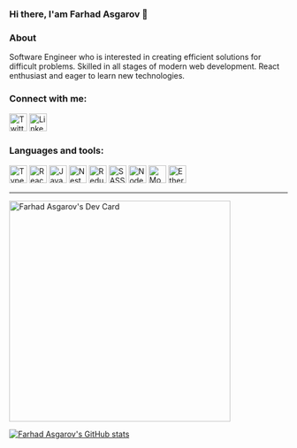 ### Hi there, I'am Farhad Asgarov 👋 

### About

Software Engineer who is interested in creating efficient solutions for difficult problems. Skilled in all stages of modern web development. React enthusiast and eager to learn new technologies.

### Connect with me:

[<img alt="Twitter" width="32px" src="https://img.icons8.com/color/64/twitter.png" />][twitter]
[<img alt="LinkedIn" width="32px" src="https://img.icons8.com/color/64/linkedin.png" />][linkedin]


### Languages and tools:

<div>
  <img alt="TypeScript" width="32px" src="https://img.icons8.com/color/64/typescript.png" />
  <img alt="React" width="32px" src="https://img.icons8.com/color/64/react-native.png" />
  <img alt="JavaScript" width="32px" src="https://img.icons8.com/color/64/javascript.png" />
  <img alt="NestJS" width="32px" src="https://img.icons8.com/color/64/nestjs.png" />
  <img alt="Redux" width="32px" src="https://img.icons8.com/color/64/redux.png" />
  <img alt="SASS" width="32px" src="https://img.icons8.com/color/64/sass.png" />
  <img alt="Node.js" width="32px" src="https://img.icons8.com/color/64/nodejs.png" />
  <img alt="MongoDB" width="32px" src="https://img.icons8.com/color/64/mongodb.png" />
  <img alt="Ethereum" width="32px" src="https://img.icons8.com/color/64/ethereum.png" />
</div>

---

<a href="https://app.daily.dev/asgarovf"><img src="https://api.daily.dev/devcards/898263f1c69b44e1b08c15a6e79b9eb5.png?r=uep" width="400" alt="Farhad Asgarov's Dev Card"/></a>

[![Farhad Asgarov's GitHub stats](https://github-readme-stats.vercel.app/api?username=asgarovf&hide_title=true&theme=dark)](https://github.com/anuraghazra/github-readme-stats)

[web.itu.edu.tr/asgarovf19]: https://web.itu.edu.tr/asgarovf19/
[twitter]: https://twitter.com/asgarovf
[instagram]: https://instagram.com/asgarovvv
[linkedin]: https://www.linkedin.com/in/asgarovf/
